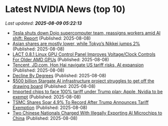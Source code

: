 # Latest NVIDIA News (top 10)
_Last updated: **2025-08-09 05:22:13**_

- [Tesla shuts down Dojo supercomputer team, reassigns workers amid AI shift: Report](https://economictimes.indiatimes.com/news/international/global-trends/tesla-shuts-down-dojo-supercomputer-team-reassigns-workers-amid-ai-shift-report/articleshow/123180527.cms) (Published: 2025-08-08)
- [Asian shares are mostly lower, while Tokyo’s Nikkei jumps 2%](https://financialpost.com/pmn/asian-shares-are-mostly-lower-while-tokyos-nikkei-jumps-2) (Published: 2025-08-08)
- [LACT 0.8.1 Linux GPU Control Panel Improves Voltage/Clock Controls For Older AMD GPUs](https://www.phoronix.com/news/LACT-0.8.1) (Published: 2025-08-08)
- [Tencent, JD.com, Hon Hai navigate US tariff risks, AI expansion](https://www.bloomberg.com/news/articles/2025-08-08/tencent-jd-com-hon-hai-navigate-us-tariff-risks-ai-expansion) (Published: 2025-08-08)
- [Decline By Degrees](https://www.forbes.com/sites/richkarlgaard/2025/08/07/decline-by-degrees/) (Published: 2025-08-08)
- [$500 billion Stargate AI infrastructure project struggles to get off the drawing board](https://www.theregister.com/2025/08/08/stargate_launch_delays/) (Published: 2025-08-08)
- [Imported chips to face 100% tariff under Trump plan; Apple, Nvidia to be exempt](https://www.digitimes.com/news/a20250808PD205/donald-trump-tariffs-chipmakers-manufacturing-apple-nvidia.html) (Published: 2025-08-08)
- [TSMC Shares Soar 4.9% To Record After Trump Announces Tariff Exemption](https://www.forbes.com/sites/forbeschina/2025/08/07/tsmc-shares-soar-49-to-record-after-trump-announces-tariff-exemption/) (Published: 2025-08-08)
- [Two Chinese Nationals Charged With Illegally Exporting AI Microchips to China](https://legalinsurrection.com/2025/08/two-chinese-nationals-charged-with-illegally-exporting-ai-microchips-to-china/) (Published: 2025-08-08)
